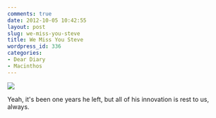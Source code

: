 ```yaml
---
comments: true
date: 2012-10-05 10:42:55
layout: post
slug: we-miss-you-steve
title: We Miss You Steve
wordpress_id: 336
categories:
- Dear Diary
- Macinthos
---
```


[![](http://passionfactory.files.wordpress.com/2012/10/a5071alcmaakq5g.jpg)](http://passionfactory.files.wordpress.com/2012/10/a5071alcmaakq5g.jpg)


Yeah, it's been one years he left, but all of his innovation is rest to us, always.
